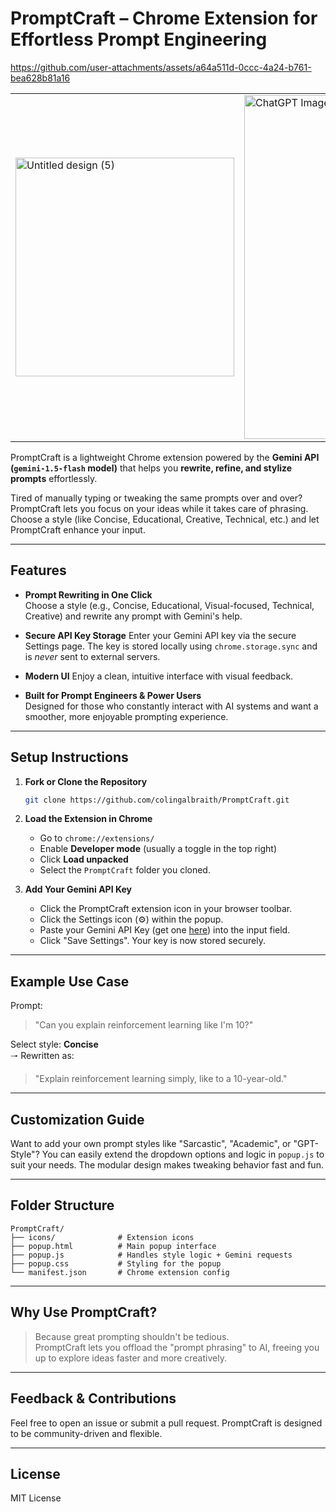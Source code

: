 # PromptCraft – Chrome Extension for Effortless Prompt Engineering



https://github.com/user-attachments/assets/a64a511d-0ccc-4a24-b761-bea628b81a16

<div align="center">

<table>
  <tr>
    <td><img src="https://github.com/user-attachments/assets/7b249ceb-b7cd-47d7-80e2-33b805942187" alt="Untitled design (5)" width="350"/></td>
    <td><img src="https://github.com/user-attachments/assets/088e3223-1f7c-4907-b436-e089c9495a5e" alt="ChatGPT Image" width="550"/></td>
    <td><img src="https://github.com/user-attachments/assets/66b18fa1-9001-457f-8632-56464d05dc43" alt="Untitled design (7)" width="550"/></td>
  </tr>
</table>

</div>


PromptCraft is a lightweight Chrome extension powered by the **Gemini API (`gemini-1.5-flash` model)** that helps you **rewrite, refine, and stylize prompts** effortlessly.

Tired of manually typing or tweaking the same prompts over and over? PromptCraft lets you focus on your ideas while it takes care of phrasing. Choose a style (like Concise, Educational, Creative, Technical, etc.) and let PromptCraft enhance your input.

---

## Features

- **Prompt Rewriting in One Click**  
  Choose a style (e.g., Concise, Educational, Visual-focused, Technical, Creative) and rewrite any prompt with Gemini's help.

- **Secure API Key Storage**
  Enter your Gemini API key via the secure Settings page. The key is stored locally using `chrome.storage.sync` and is *never* sent to external servers.

- **Modern UI**
  Enjoy a clean, intuitive interface with visual feedback.

- **Built for Prompt Engineers & Power Users**  
  Designed for those who constantly interact with AI systems and want a smoother, more enjoyable prompting experience.

---

## Setup Instructions

1. **Fork or Clone the Repository**
   ```bash
   git clone https://github.com/colingalbraith/PromptCraft.git
   ```

2. **Load the Extension in Chrome**
   - Go to `chrome://extensions/`
   - Enable **Developer mode** (usually a toggle in the top right)
   - Click **Load unpacked**
   - Select the `PromptCraft` folder you cloned.

3. **Add Your Gemini API Key**
   - Click the PromptCraft extension icon in your browser toolbar.
   - Click the Settings icon (⚙️) within the popup.
   - Paste your Gemini API Key (get one [here](https://aistudio.google.com/app/apikey)) into the input field.
   - Click "Save Settings". Your key is now stored securely.

---

## Example Use Case

Prompt:  
> "Can you explain reinforcement learning like I'm 10?"

Select style: **Concise**  
🠒 Rewritten as:  
> "Explain reinforcement learning simply, like to a 10-year-old."

---

## Customization Guide

Want to add your own prompt styles like "Sarcastic", "Academic", or "GPT-Style"? You can easily extend the dropdown options and logic in `popup.js` to suit your needs. The modular design makes tweaking behavior fast and fun.

---

## Folder Structure

```
PromptCraft/
├── icons/              # Extension icons
├── popup.html          # Main popup interface
├── popup.js            # Handles style logic + Gemini requests
├── popup.css           # Styling for the popup
└── manifest.json       # Chrome extension config
```

---

## Why Use PromptCraft?

> Because great prompting shouldn't be tedious.  
PromptCraft lets you offload the "prompt phrasing" to AI, freeing you up to explore ideas faster and more creatively.

---

## Feedback & Contributions

Feel free to open an issue or submit a pull request. PromptCraft is designed to be community-driven and flexible.

---

## License

MIT License 
